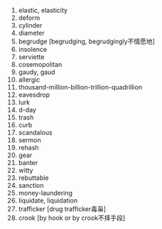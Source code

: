 1. elastic, elasticity
2. deform
3. cylinder
4. diameter
5. begrudge [begrudging, begrudgingly不情愿地]
6. insolence
7. serviette
8. cosemopolitan
9. gaudy, gaud
10. allergic
11. thousand-million-billion-trillion-quadrillion
12. eavesdrop
13. lurk
14. d-day
15. trash
16. curb
17. scandalous
18. sermon
19. rehash
20. gear
21. banter
22. witty
23. rebuttable
24. sanction
25. money-laundering
26. liquidate, liquidation
27. trafficker [drug trafficker毒枭]
28. crook [by hook or by crook不择手段]
